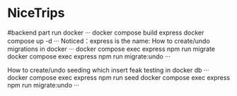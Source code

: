 # NiceTrips

#backend part
run docker
··· 
docker compose build express
docker compose up -d
··· 
Noticed：express is the name: 
How to create/undo migrations in docker
···
docker compose exec express npm run migrate
docker compose exec express npm run migrate:undo
···

How to create/undo seeding which insert feak testing in docker db
···
docker compose exec express npm run seed
docker compose exec express npm run migrate:undo
···